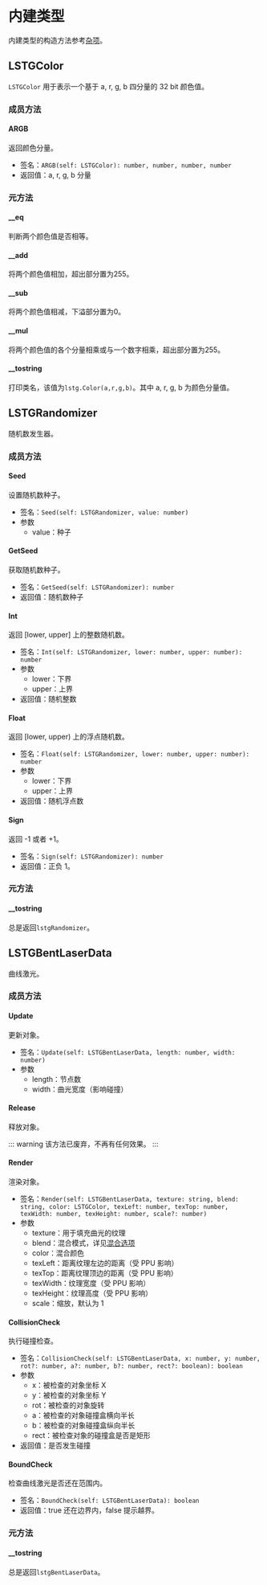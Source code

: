 # 内建类型

内建类型的构造方法参考[杂项](./BuiltinMethods.md#杂项)。

## LSTGColor

`LSTGColor` 用于表示一个基于 a, r, g, b 四分量的 32 bit 颜色值。

### 成员方法

#### ARGB

返回颜色分量。

- 签名：`ARGB(self: LSTGColor): number, number, number, number`
- 返回值：a, r, g, b 分量

### 元方法

#### __eq

判断两个颜色值是否相等。

#### __add

将两个颜色值相加，超出部分置为255。

#### __sub

将两个颜色值相减，下溢部分置为0。

#### __mul

将两个颜色值的各个分量相乘或与一个数字相乘，超出部分置为255。

#### __tostring

打印类名，该值为`lstg.Color(a,r,g,b)`。其中 a, r, g, b 为颜色分量值。

## LSTGRandomizer

随机数发生器。

### 成员方法

#### Seed

设置随机数种子。

- 签名：`Seed(self: LSTGRandomizer, value: number)`
- 参数
    - value：种子

#### GetSeed

获取随机数种子。

- 签名：`GetSeed(self: LSTGRandomizer): number`
- 返回值：随机数种子

#### Int

返回 [lower, upper] 上的整数随机数。

- 签名：`Int(self: LSTGRandomizer, lower: number, upper: number): number`
- 参数
    - lower：下界
    - upper：上界
- 返回值：随机整数

#### Float

返回 [lower, upper) 上的浮点随机数。

- 签名：`Float(self: LSTGRandomizer, lower: number, upper: number): number`
- 参数
    - lower：下界
    - upper：上界
- 返回值：随机浮点数

#### Sign

返回 -1 或者 +1。

- 签名：`Sign(self: LSTGRandomizer): number`
- 返回值：正负 1。

### 元方法

#### __tostring

总是返回`lstgRandomizer`。

## LSTGBentLaserData

曲线激光。

### 成员方法

#### Update

更新对象。

- 签名：`Update(self: LSTGBentLaserData, length: number, width: number)`
- 参数
    - length：节点数
    - width：曲光宽度（影响碰撞）

#### Release <Badge type="warning" vertical="middle" text="deprecated" />

释放对象。

::: warning
该方法已废弃，不再有任何效果。
:::

#### Render

渲染对象。

- 签名：`Render(self: LSTGBentLaserData, texture: string, blend: string, color: LSTGColor, texLeft: number, texTop: number, texWidth: number, texHeight: number, scale?: number)`
- 参数
    - texture：用于填充曲光的纹理
    - blend：混合模式，详见[混合选项](../../guide/Subsystem/RenderSystem.md#混合选项)
    - color：混合颜色
    - texLeft：距离纹理左边的距离（受 PPU 影响）
    - texTop：距离纹理顶边的距离（受 PPU 影响）
    - texWidth：纹理宽度（受 PPU 影响）
    - texHeight：纹理高度（受 PPU 影响）
    - scale：缩放，默认为 1

#### CollisionCheck

执行碰撞检查。

- 签名：`CollisionCheck(self: LSTGBentLaserData, x: number, y: number, rot?: number, a?: number, b?: number, rect?: boolean): boolean`
- 参数
    - x：被检查的对象坐标 X
    - y：被检查的对象坐标 Y
    - rot：被检查的对象旋转
    - a：被检查的对象碰撞盒横向半长
    - b：被检查的对象碰撞盒纵向半长
    - rect：被检查对象的碰撞盒是否是矩形
- 返回值：是否发生碰撞

#### BoundCheck

检查曲线激光是否还在范围内。

- 签名：`BoundCheck(self: LSTGBentLaserData): boolean`
- 返回值：true 还在边界内，false 提示越界。

### 元方法

#### __tostring

总是返回`lstgBentLaserData`。
